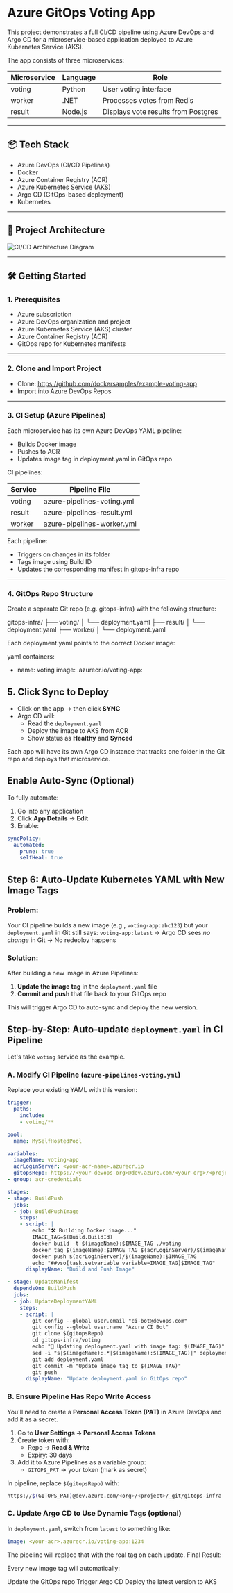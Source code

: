 # Azure GitOps Voting App

This project demonstrates a full CI/CD pipeline using Azure DevOps and Argo CD for a microservice-based application deployed to Azure Kubernetes Service (AKS).

The app consists of three microservices:

| Microservice | Language | Role                            |
|--------------|----------|----------------------------------|
| voting       | Python   | User voting interface            |
| worker       | .NET     | Processes votes from Redis       |
| result       | Node.js  | Displays vote results from Postgres |

---

## 📦 Tech Stack

- Azure DevOps (CI/CD Pipelines)
- Docker
- Azure Container Registry (ACR)
- Azure Kubernetes Service (AKS)
- Argo CD (GitOps-based deployment)
- Kubernetes

---

## 🚀 Project Architecture

![CI/CD Architecture Diagram](./diagram.png)

---

## 🛠️ Getting Started

### 1. Prerequisites

- Azure subscription
- Azure DevOps organization and project
- Azure Kubernetes Service (AKS) cluster
- Azure Container Registry (ACR)
- GitOps repo for Kubernetes manifests

---

### 2. Clone and Import Project

- Clone: https://github.com/dockersamples/example-voting-app
- Import into Azure DevOps Repos

---

### 3. CI Setup (Azure Pipelines)

Each microservice has its own Azure DevOps YAML pipeline:

- Builds Docker image
- Pushes to ACR
- Updates image tag in deployment.yaml in GitOps repo

CI pipelines:

| Service  | Pipeline File              |
|----------|----------------------------|
| voting   | azure-pipelines-voting.yml |
| result   | azure-pipelines-result.yml |
| worker   | azure-pipelines-worker.yml |

Each pipeline:
- Triggers on changes in its folder
- Tags image using Build ID
- Updates the corresponding manifest in gitops-infra repo

---

### 4. GitOps Repo Structure

Create a separate Git repo (e.g. gitops-infra) with the following structure:

gitops-infra/ ├── voting/ │ └── deployment.yaml ├── result/ │ └── deployment.yaml ├── worker/ │ └── deployment.yaml


Each deployment.yaml points to the correct Docker image:

yaml
containers:
  - name: voting
    image: <your-acr>.azurecr.io/voting-app:<tag>

## 5. Click **Sync** to Deploy
* Click on the app → then click **SYNC**
* Argo CD will:
  * Read the `deployment.yaml`
  * Deploy the image to AKS from ACR
  * Show status as **Healthy** and **Synced**



Each app will have its own Argo CD instance that tracks one folder in the Git repo and deploys that microservice.

## Enable Auto-Sync (Optional)
To fully automate:
1. Go into any application
2. Click **App Details** → **Edit**
3. Enable:

```yaml
syncPolicy:
  automated:
    prune: true
    selfHeal: true
```

## Step 6: Auto-Update Kubernetes YAML with New Image Tags

### Problem:
Your CI pipeline builds a new image (e.g., `voting-app:abc123`) but your `deployment.yaml` in Git still says: `voting-app:latest` → Argo CD sees *no change* in Git → No redeploy happens

### Solution:
After building a new image in Azure Pipelines:
1. **Update the image tag** in the `deployment.yaml` file
2. **Commit and push** that file back to your GitOps repo

This will trigger Argo CD to auto-sync and deploy the new version.

## Step-by-Step: Auto-update `deployment.yaml` in CI Pipeline

Let's take `voting` service as the example.

### A. Modify CI Pipeline (`azure-pipelines-voting.yml`)
Replace your existing YAML with this version:

```yaml
trigger:
  paths:
    include:
    - voting/**

pool:
  name: MySelfHostedPool

variables:
  imageName: voting-app
  acrLoginServer: <your-acr-name>.azurecr.io
  gitopsRepo: https://<your-devops-org>@dev.azure.com/<your-org>/<project>/_git/gitops-infra
- group: acr-credentials

stages:
- stage: BuildPush
  jobs:
  - job: BuildPushImage
    steps:
    - script: |
        echo "🛠️ Building Docker image..."
        IMAGE_TAG=$(Build.BuildId)
        docker build -t $(imageName):$IMAGE_TAG ./voting
        docker tag $(imageName):$IMAGE_TAG $(acrLoginServer)/$(imageName):$IMAGE_TAG
        docker push $(acrLoginServer)/$(imageName):$IMAGE_TAG
        echo "##vso[task.setvariable variable=IMAGE_TAG]$IMAGE_TAG"
      displayName: "Build and Push Image"

- stage: UpdateManifest
  dependsOn: BuildPush
  jobs:
  - job: UpdateDeploymentYAML
    steps:
    - script: |
        git config --global user.email "ci-bot@devops.com"
        git config --global user.name "Azure CI Bot"
        git clone $(gitopsRepo)
        cd gitops-infra/voting
        echo "🔁 Updating deployment.yaml with image tag: $(IMAGE_TAG)"
        sed -i "s|$(imageName):.*|$(imageName):$(IMAGE_TAG)|" deployment.yaml
        git add deployment.yaml
        git commit -m "Update image tag to $(IMAGE_TAG)"
        git push
      displayName: "Update deployment.yaml in GitOps repo"
```
### B. Ensure Pipeline Has Repo Write Access
You'll need to create a **Personal Access Token (PAT)** in Azure DevOps and add it as a secret.
1. Go to **User Settings → Personal Access Tokens**
2. Create token with:
   * Repo → **Read & Write**
   * Expiry: 30 days
3. Add it to Azure Pipelines as a variable group:
   * `GITOPS_PAT` → your token (mark as secret)

In pipeline, replace `$(gitopsRepo)` with:

```bash
https://$(GITOPS_PAT)@dev.azure.com/<org>/<project>/_git/gitops-infra
````

### C. Update Argo CD to Use Dynamic Tags (optional)
In `deployment.yaml`, switch from `latest` to something like:

```yaml
image: <your-acr>.azurecr.io/voting-app:1234
````
The pipeline will replace that with the real tag on each update.
Final Result:

Every new image tag will automatically:

Update the GitOps repo
Trigger Argo CD
Deploy the latest version to AKS
